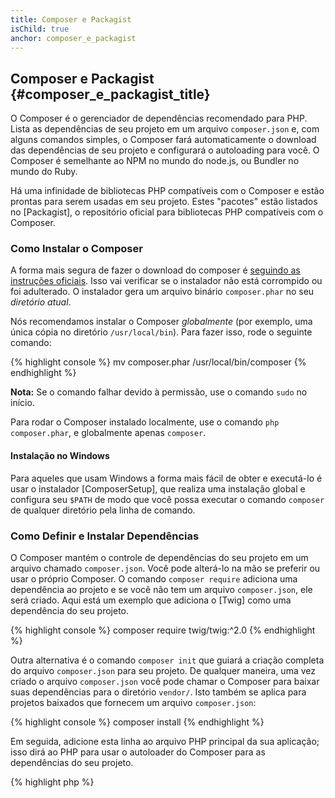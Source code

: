 ```yaml
---
title: Composer e Packagist
isChild: true
anchor: composer_e_packagist
---
```


## Composer e Packagist {#composer_e_packagist_title}

O Composer é o gerenciador de dependências recomendado para PHP. Lista as dependências de seu projeto em um arquivo
`composer.json` e, com alguns comandos simples, o Composer fará automaticamente o download das dependências de seu
projeto e configurará o autoloading para você. O Composer é semelhante ao NPM no mundo do node.js, ou Bundler no mundo
do Ruby.

Há uma infinidade de bibliotecas PHP compatíveis com o Composer e estão prontas para serem usadas em seu projeto.
Estes "pacotes" estão listados no [Packagist], o repositório oficial para bibliotecas PHP compatíveis com o Composer.

### Como Instalar o Composer

A forma mais segura de fazer o download do composer é [seguindo as instruções oficiais](https://getcomposer.org/download/).
Isso vai verificar se o instalador não está corrompido ou foi adulterado. O instalador gera um arquivo binário
`composer.phar` no seu _diretório atual_.

Nós recomendamos instalar o Composer *globalmente* (por exemplo, uma única cópia no diretório `/usr/local/bin`). Para
fazer isso, rode o seguinte comando:

{% highlight console %}
mv composer.phar /usr/local/bin/composer
{% endhighlight %}

**Nota:** Se o comando falhar devido à permissão, use o comando `sudo` no início.

Para rodar o Composer instalado localmente, use o comando `php composer.phar`, e globalmente apenas `composer`.

#### Instalação no Windows

Para aqueles que usam Windows a forma mais fácil de obter e executá-lo é usar o instalador [ComposerSetup], que realiza
uma instalação global e configura seu `$PATH` de modo que você possa executar o comando `composer` de qualquer diretório 
pela linha de comando. 

### Como Definir e Instalar Dependências

O Composer mantém o controle de dependências do seu projeto em um arquivo chamado `composer.json`. Você pode alterá-lo
na mão se preferir ou usar o próprio Composer. O comando `composer require` adiciona uma dependência ao projeto e se
você não tem um arquivo `composer.json`, ele será criado. Aqui está um exemplo que adiciona o [Twig] como uma dependência
do seu projeto.

{% highlight console %}
composer require twig/twig:^2.0
{% endhighlight %}

Outra alternativa é o comando `composer init` que guiará a criação completa do arquivo `composer.json` para seu projeto.
De qualquer maneira, uma vez criado o arquivo `composer.json` você pode chamar o Composer para baixar suas dependências
para o diretório `vendor/`. Isto também se aplica para projetos baixados que fornecem um arquivo `composer.json`:

{% highlight console %}
composer install
{% endhighlight %}

Em seguida, adicione esta linha ao arquivo PHP principal da sua aplicação; isso dirá ao PHP para usar o autoloader do
Composer para as dependências do seu projeto.

{% highlight php %}
<?php
require 'vendor/autoload.php';
{% endhighlight %}

Agora você pode usar as dependências do seu projeto, e elas serão carregadas automaticamente sob demanda.

### Atualizando suas dependências

O Composer cria um arquivo chamado `composer.lock` que armazena a versão exata de cada pacote baixado quando você
executou `composer install` pela primeira vez. Se você compartilhar seu projeto com outras pessoas, certifique-se que o 
arquivo `composer.lock` está incluído, pois quando executarem o comando `composer install` elas receberão as mesmas 
versões que você possui. Para atualizar suas dependências, execute o comando `composer update`. Não use o comando 
`composer update` quando estiver fazendo deploy, use apenas `composer install`, senão você poderá terminar com versões 
de pacotes diferentes em produção.

Isso é muito útil quando você define as versões requeridas com flexibilidade. Por exemplo, uma versão requerida de `~1.8` 
significa "qualquer versão mais recente que `1.8.0`, mas menos recente do que `2.0.x-dev`". Você também pode usar o 
curinga `*` como `1.8.*`. Agora o comando `composer update` atualizará todas as suas dependências para a versão mais 
recente que se encaixa às restrições definidas.

### Notificações de Atualização

Para receber notificações sobre novas versões você pode se inscrever no [libraries.io], um serviço web que pode
monitorar dependências e lhe enviar alertas de atualizações.

### Verificando suas dependências em busca de problemas de segurança

O [Local PHP Security Checker] é uma ferramenta de linha de comando, que examinará seu `composer.lock’ e informará se
você precisa atualizar alguma de suas dependências.

### Tratando dependências globais com Composer

O Composer também pode tratar dependências globais e seus binários. O seu uso é direto, tudo que você precisa é prefixar
seu comando com a palavra `global`. Se por exemplo você quer instalar o PHPUnit e quer tê-lo disponível globalmente, você
deve rodar o seguinte comando:

{% highlight console %}
composer global require phpunit/phpunit
{% endhighlight %}

Isso irá criar uma pasta `~/.composer` onde suas dependências globais residem. Para ter os pacotes binários disponíveis
em qualquer lugar, você deve adicionar a pasta `~/.composer/vendor/bin` em sua variável `$PATH`.

* [Aprenda sobre o Composer][Learn about Composer]

[Packagist]: https://packagist.org/
[Twig]: https://twig.symfony.com/
[libraries.io]: https://libraries.io/
[Local PHP Security Checker]: https://github.com/fabpot/local-php-security-checker
[Learn about Composer]: https://getcomposer.org/doc/00-intro.md
[ComposerSetup]: https://getcomposer.org/Composer-Setup.exe
